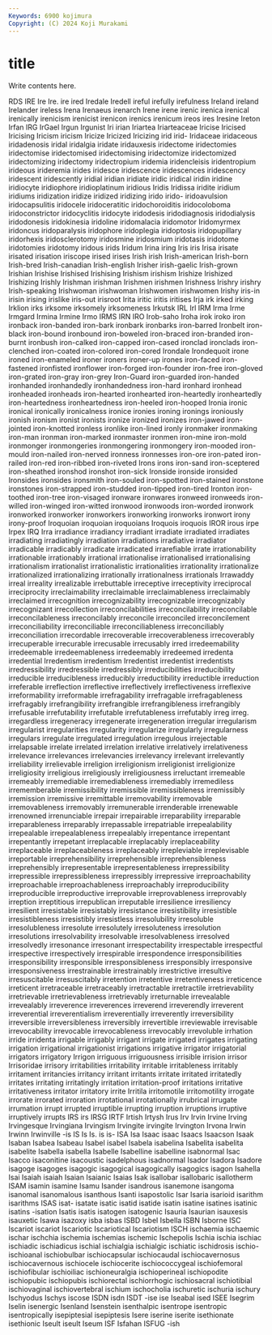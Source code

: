 ```yaml
---
Keywords: 6900 kojimura
Copyright: (C) 2024 Koji Murakami
---
```


# title

Write contents here.



RDS IRE Ire Ire.
ire ired Iredale Iredell ireful irefully irefulness Ireland ireland Irelander
ireless Irena Irenaeus irenarch Irene irene irenic irenica irenical irenically
irenicism irenicist irenicon irenics irenicum ireos ires Iresine Ireton Irfan
IRG IrGael Irgun Irgunist Iri irian Iriartea Iriarteaceae Iricise Iricised
Iricising Iricism iricism Iricize Iricized Iricizing irid irid- Iridaceae iridaceous
iridadenosis iridal iridalgia iridate iridauxesis iridectome iridectomies iridectomise iridectomised iridectomising
iridectomize iridectomized iridectomizing iridectomy iridectropium iridemia iridencleisis iridentropium irideous irideremia
irides iridesce iridescence iridescences iridescency iridescent iridescently iridial iridian iridiate
iridic iridical iridin iridine iridiocyte iridiophore iridioplatinum iridious Iridis Iridissa
iridite iridium iridiums iridization iridize iridized iridizing irido irido- iridoavulsion
iridocapsulitis iridocele iridoceratitic iridochoroiditis iridocoloboma iridoconstrictor iridocyclitis iridocyte iridodesis iridodiagnosis
iridodialysis iridodonesis iridokinesia iridoline iridomalacia iridomotor Iridomyrmex iridoncus iridoparalysis iridophore
iridoplegia iridoptosis iridopupillary iridorhexis iridosclerotomy iridosmine iridosmium iridotasis iridotome iridotomies
iridotomy iridous irids Iridum Irina iring Iris iris Irisa irisate
irisated irisation iriscope irised irises Irish irish Irish-american Irish-born Irish-bred
Irish-canadian Irish-english Irisher irish-gaelic Irish-grown Irishian Irishise Irishised Irishising Irishism
irishism Irishize Irishized Irishizing Irishly Irishman irishman Irishmen irishmen Irishness
Irishry irishry Irish-speaking Irishwoman irishwoman Irishwomen irishwomen Irishy iris-in irisin
irising irislike iris-out irisroot Irita iritic iritis iritises Irja irk
irked irking Irklion irks irksome irksomely irksomeness Irkutsk IRL Irl
IRM Irma Irme Irmgard Irmina Irmine Irmo IRMS IRN IRO
Irob-saho Iroha irok iroko iron ironback iron-banded iron-bark ironbark ironbarks
iron-barred Ironbelt iron-black iron-bound ironbound iron-boweled iron-braced iron-branded iron-burnt ironbush
iron-calked iron-capped iron-cased ironclad ironclads iron-clenched iron-coated iron-colored iron-cored Irondale
Irondequoit irone ironed iron-enameled ironer ironers ironer-up irones iron-faced iron-fastened
ironfisted ironflower iron-forged iron-founder iron-free iron-gloved iron-grated iron-gray iron-grey Iron-Guard
iron-guarded iron-handed ironhanded ironhandedly ironhandedness iron-hard ironhard ironhead ironheaded ironheads
iron-hearted ironhearted iron-heartedly ironheartedly iron-heartedness ironheartedness iron-heeled iron-hooped Ironia ironic
ironical ironically ironicalness ironice ironies ironing ironings ironiously ironish ironism
ironist ironists ironize ironized ironizes iron-jawed iron-jointed iron-knotted ironless ironlike
iron-lined ironly ironmaker ironmaking iron-man ironman iron-marked ironmaster ironmen iron-mine
iron-mold ironmonger ironmongeries ironmongering ironmongery iron-mooded iron-mould iron-nailed iron-nerved ironness
ironnesses iron-ore iron-pated iron-railed iron-red iron-ribbed iron-riveted Irons irons iron-sand
iron-sceptered iron-sheathed ironshod ironshot iron-sick Ironside ironside ironsided Ironsides ironsides
ironsmith iron-souled iron-spotted iron-stained ironstone ironstones iron-strapped iron-studded iron-tipped iron-tired
Ironton iron-toothed iron-tree iron-visaged ironware ironwares ironweed ironweeds iron-willed iron-winged
iron-witted ironwood ironwoods iron-worded ironwork ironworked ironworker ironworkers ironworking ironworks
ironwort irony irony-proof Iroquoian iroquoian iroquoians Iroquois iroquois IROR irous
irpe Irpex IRQ Irra irradiance irradiancy irradiant irradiate irradiated irradiates
irradiating irradiatingly irradiation irradiations irradiative irradiator irradicable irradicably irradicate irradicated
irrarefiable irrate irrationability irrationable irrationably irrational irrationalise irrationalised irrationalising irrationalism
irrationalist irrationalistic irrationalities irrationality irrationalize irrationalized irrationalizing irrationally irrationalness irrationals
Irrawaddy irreal irreality irrealizable irrebuttable irreceptive irreceptivity irreciprocal irreciprocity irreclaimability
irreclaimable irreclaimableness irreclaimably irreclaimed irrecognition irrecognizability irrecognizable irrecognizably irrecognizant irrecollection
irreconcilabilities irreconcilability irreconcilable irreconcilableness irreconcilably irreconcile irreconciled irreconcilement irreconciliability irreconciliable
irreconciliableness irreconciliably irreconciliation irrecordable irrecoverable irrecoverableness irrecoverably irrecuperable irrecurable irrecusable
irrecusably irred irredeemability irredeemable irredeemableness irredeemably irredeemed irredenta irredential Irredentism
irredentism Irredentist irredentist irredentists irredressibility irredressible irredressibly irreducibilities irreducibility irreducible
irreducibleness irreducibly irreductibility irreductible irreduction irreferable irreflection irreflective irreflectively irreflectiveness
irreflexive irreformability irreformable irrefragability irrefragable irrefragableness irrefragably irrefrangibility irrefrangible irrefrangibleness
irrefrangibly irrefusable irrefutability irrefutable irrefutableness irrefutably irreg irreg. irregardless irregeneracy
irregenerate irregeneration irregular irregularism irregularist irregularities irregularity irregularize irregularly irregularness
irregulars irregulate irregulated irregulation irregulous irrejectable irrelapsable irrelate irrelated irrelation
irrelative irrelatively irrelativeness irrelevance irrelevances irrelevancies irrelevancy irrelevant irrelevantly irreliability
irrelievable irreligion irreligionism irreligionist irreligionize irreligiosity irreligious irreligiously irreligiousness irreluctant
irremeable irremeably irremediable irremediableness irremediably irremediless irrememberable irremissibility irremissible irremissibleness
irremissibly irremission irremissive irremittable irremovability irremovable irremovableness irremovably irremunerable irrenderable
irrenewable irrenowned irrenunciable irrepair irrepairable irreparability irreparable irreparableness irreparably irrepassable
irrepatriable irrepealability irrepealable irrepealableness irrepealably irrepentance irrepentant irrepentantly irrepetant irreplacable
irreplacably irreplaceability irreplaceable irreplaceableness irreplaceably irrepleviable irreplevisable irreportable irreprehensibility irreprehensible
irreprehensibleness irreprehensibly irrepresentable irrepresentableness irrepressibility irrepressible irrepressibleness irrepressibly irrepressive irreproachability
irreproachable irreproachableness irreproachably irreproducibility irreproducible irreproductive irreprovable irreprovableness irreprovably irreption
irreptitious irrepublican irreputable irresilience irresiliency irresilient irresistable irresistably irresistance irresistibility
irresistible irresistibleness irresistibly irresistless irresolubility irresoluble irresolubleness irresolute irresolutely irresoluteness
irresolution irresolutions irresolvability irresolvable irresolvableness irresolved irresolvedly irresonance irresonant irrespectability
irrespectable irrespectful irrespective irrespectively irrespirable irrespondence irresponsibilities irresponsibility irresponsible irresponsibleness
irresponsibly irresponsive irresponsiveness irrestrainable irrestrainably irrestrictive irresultive irresuscitable irresuscitably irretention
irretentive irretentiveness irreticence irreticent irretraceable irretraceably irretractable irretractile irretrievability irretrievable
irretrievableness irretrievably irreturnable irrevealable irrevealably irreverence irreverences irreverend irreverendly irreverent
irreverential irreverentialism irreverentially irreverently irreversibility irreversible irreversibleness irreversibly irrevertible irreviewable
irrevisable irrevocability irrevocable irrevocableness irrevocably irrevoluble irrhation irride irridenta irrigable
irrigably irrigant irrigate irrigated irrigates irrigating irrigation irrigational irrigationist irrigations
irrigative irrigator irrigatorial irrigators irrigatory Irrigon irriguous irriguousness irrisible irrision
irrisor Irrisoridae irrisory irritabilities irritability irritable irritableness irritably irritament irritancies
irritancy irritant irritants irritate irritated irritatedly irritates irritating irritatingly irritation
irritation-proof irritations irritative irritativeness irritator irritatory irrite Irritila irritomotile irritomotility
irrogate irrorate irrorated irroration irrotational irrotationally irrubrical irrugate irrumation irrupt
irrupted irruptible irrupting irruption irruptions irruptive irruptively irrupts IRS irs
IRSG IRTF Irtish Irtysh Irus Irv Irvin Irvine Irving Irvingesque
Irvingiana Irvingism Irvingite irvingite Irvington Irvona Irwin Irwinn Irwinville -is
IS Is Is. is is- ISA Isa Isaac isaac Isaacs
Isaacson Isaak Isaban Isabea Isabeau Isabel isabel Isabela isabelina Isabelita
isabelita isabelite Isabella isabella Isabelle Isabelline isabelline isabnormal Isac Isacco
isaconitine isacoustic isadelphous isadnormal Isador Isadora Isadore isagoge isagoges isagogic
isagogical isagogically isagogics isagon Isahella Isai Isaiah isaiah Isaian Isaianic
Isaias Isak isallobar isallobaric isallotherm ISAM isamin isamine Isamu Isander
isandrous isanemone isangoma isanomal isanomalous isanthous Isanti isapostolic Isar Isaria
isarioid isarithm isarithms ISAS isat- isatate isatic isatid isatide isatin
isatine isatines isatinic isatins -isation Isatis isatis isatogen isatogenic Isauria
Isaurian isauxesis isauxetic Isawa isazoxy isba isbas ISBD Isbel Isbella
ISBN Isborne ISC Iscariot iscariot Iscariotic Iscariotical Iscariotism ISCH ischaemia
ischaemic ischar ischchia ischemia ischemias ischemic Ischepolis Ischia ischia ischiac
ischiadic ischiadicus ischial ischialgia ischialgic ischiatic ischidrosis ischio- ischioanal ischiobulbar
ischiocapsular ischiocaudal ischiocavernosus ischiocavernous ischiocele ischiocerite ischiococcygeal ischiofemoral ischiofibular ischioiliac
ischioneuralgia ischioperineal ischiopodite ischiopubic ischiopubis ischiorectal ischiorrhogic ischiosacral ischiotibial ischiovaginal
ischiovertebral ischium ischocholia ischuretic ischuria ischury Ischyodus Ischys iscose ISDN
isdn ISDT -ise ise Iseabal ised ISEE Isegrim Iselin isenergic
Isenland Isenstein isenthalpic isentrope isentropic isentropically isepiptesial isepiptesis Isere iserine
iserite isethionate isethionic Iseult iseult Iseum ISF Isfahan ISFUG -ish
